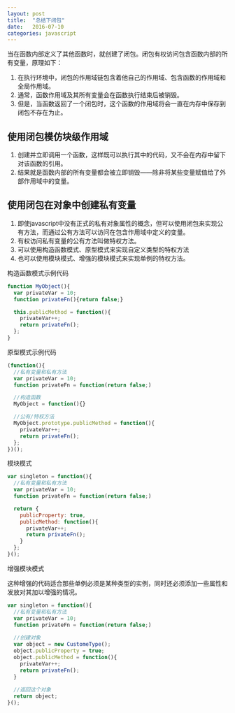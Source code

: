 ```yaml
---
layout: post
title:  "总结下闭包"
date:   2016-07-10
categories: javascript
---
```


当在函数内部定义了其他函数时，就创建了闭包。闭包有权访问包含函数内部的所有变量，原理如下：

1. 在执行环境中，闭包的作用域链包含着他自己的作用域、包含函数的作用域和全局作用域。
2. 通常，函数作用域及其所有变量会在函数执行结束后被销毁。
3. 但是，当函数返回了一个闭包时，这个函数的作用域将会一直在内存中保存到闭包不存在为止。

<!--more-->

## 使用闭包模仿块级作用域

1. 创建并立即调用一个函数，这样既可以执行其中的代码，又不会在内存中留下对该函数的引用。
2. 结果就是函数内部的所有变量都会被立即销毁——除非将某些变量赋值给了外部作用域中的变量。

## 使用闭包在对象中创建私有变量

1. 即使javascript中没有正式的私有对象属性的概念，但可以使用闭包来实现公有方法，而通过公有方法可以访问在包含作用域中定义的变量。
2. 有权访问私有变量的公有方法叫做特权方法。
3. 可以使用构造函数模式、原型模式来实现自定义类型的特权方法
4. 也可以使用模块模式、增强的模块模式来实现单例的特权方法。

构造函数模式示例代码

```javascript
function MyObject(){
  var privateVar = 10;
  function privateFn(){return false;}

  this.publicMethod = function(){
    privateVar++;
    return privateFn();
  };
}
```

原型模式示例代码

```javascript
(function(){
  //私有变量和私有方法
  var privateVar = 10;
  function privateFn = function(return false;)

  //构造函数
  MyObject = function(){}

  //公有/特权方法
  MyObject.prototype.publicMethod = function(){
    privateVar++;
    return privateFn();
  };
})();
```

模块模式

```javascript
var singleton = function(){
  //私有变量和私有方法
  var privateVar = 10;
  function privateFn = function(return false;)

  return {
    publicProperty: true,
    publicMethod: function(){
      privateVar++;
      return privateFn();
    }
  };
}();
```

增强模块模式

这种增强的代码适合那些单例必须是某种类型的实例，同时还必须添加一些属性和发放对其加以增强的情况。

```javascript
var singleton = function(){
  //私有变量和私有方法
  var privateVar = 10;
  function privateFn = function(return false;)
  
  //创建对象
  var object = new CustomeType();
  object.publicProperty = true;
  object.publicMethod = function(){
    privateVar++;
    return privateFn();
  }
  
  //返回这个对象
  return object;
}();
```
